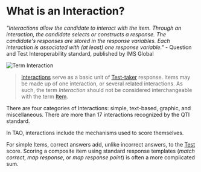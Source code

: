 <!--
created_at: 2016-12-15
authors:         
    - "Catherine Pease"
--> 

# What is an Interaction?

*"Interactions allow the candidate to interact with the item. Through an interaction, the candidate selects or constructs a response. The candidate's responses are stored in the response variables. Each interaction is associated with (at least) one response variable."* - Question and Test Interoperability standard, published by IMS Global

![Term Interaction]()

>[Interactions](../appendix/glossary.md#interaction) serve as a basic unit of [Test-taker](../appendix/glossary.md#test-taker) response. Items may be made up of one interaction, or several related interactions. As such, the term *Interaction* should not be considered interchangeable with the term [Item](../items/what-is-an-item.md). 

There are four categories of Interactions: simple, text-based, graphic, and miscellaneous. There are more than 17 interactions recognized by the QTI standard.

In TAO, interactions include the mechanisms used to score themselves. 

For simple Items, correct answers add, unlike incorrect answers, to the [Test](../appendix/glossary.md#test) score. Scoring a composite item using standard response templates (*match correct*, *map response*, or *map response point*) is often a more complicated sum.
